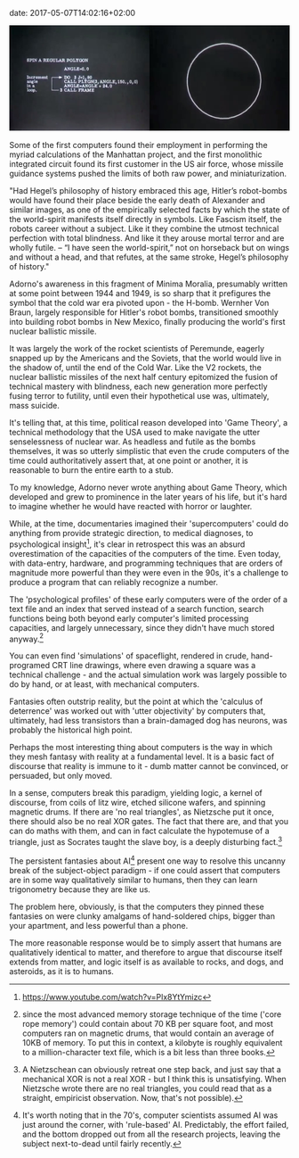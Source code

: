 date: 2017-05-07T14:02:16+02:00

![circle](images/cordwood1.jpg)

Some of the first computers found their employment in performing the myriad calculations of the Manhattan project, and the first monolithic integrated circuit found its first customer in the US air force, whose missile guidance systems pushed the limits of both raw power, and miniaturization.

"Had Hegel’s philosophy of history embraced this age, Hitler’s robot-bombs would have found their place beside the early death of Alexander and similar images, as one of the empirically selected facts by which the state of the world-spirit manifests itself directly in symbols. Like Fascism itself, the robots career without a subject. Like it they combine the utmost technical perfection with total blindness. And like it they arouse mortal terror and are wholly futile. – “I have seen the world-spirit,” not on horseback but on wings and without a head, and that refutes, at the same stroke, Hegel’s philosophy of history."

Adorno's awareness in this fragment of Minima Moralia, presumably written at some point between 1944 and 1949, is so sharp that it prefigures the symbol that the cold war era pivoted upon - the H-bomb. Wernher Von Braun, largely responsible for Hitler's robot bombs, transitioned smoothly into building robot bombs in New Mexico, finally producing the world's first nuclear ballistic missile. 

It was largely the work of the rocket scientists of Peremunde, eagerly snapped up by the Americans and the Soviets, that the world would live in the shadow of, until the end of the Cold War. Like the V2 rockets, the nuclear ballistic missiles of the next half century epitomized the fusion of technical mastery with blindness, each new generation more perfectly fusing terror to futility, until even their hypothetical use was, ultimately, mass suicide.

It's telling that, at this time, political reason developed into 'Game Theory', a technical methodology that the USA used to make navigate the utter senselessness of nuclear war. As headless and futile as the bombs themselves, it was so utterly simplistic that even the crude computers of the time could authoritatively assert that, at one point or another, it is reasonable to burn the entire earth to a stub.

To my knowledge, Adorno never wrote anything about Game Theory, which developed and grew to prominence in the later years of his life, but it's hard to imagine whether he would have reacted with horror or laughter. 

While, at the time, documentaries imagined their 'supercomputers' could do anything from provide strategic direction, to medical diagnoses, to psychological insight[^1], it's clear in retrospect this was an absurd overestimation of the capacities of the computers of the time. Even today, with data-entry, hardware, and programming techniques that are orders of magnitude more powerful than they were even in the 90s, it's a challenge to produce a program that can reliably recognize a number.

The 'psychological profiles' of these early computers were of the order of a text file and an index that served instead of a search function, search functions being both beyond early computer's limited processing capacities, and largely unnecessary, since they didn't have much stored anyway.[^2]

You can even find 'simulations' of spaceflight, rendered in crude, hand-programed CRT line drawings, where even drawing a square was a technical challenge - and the actual simulation work was largely possible to do by hand, or at least, with mechanical computers.

Fantasies often outstrip reality, but the point at which the 'calculus of deterrence' was worked out with 'utter objectivity' by computers that, ultimately, had less transistors than a brain-damaged dog has neurons, was probably the historical high point.

Perhaps the most interesting thing about computers is the way in which they mesh fantasy with reality at a fundamental level. It is a basic fact of discourse that reality is immune to it - dumb matter cannot be convinced, or persuaded, but only moved.

In a sense, computers break this paradigm, yielding logic, a kernel of discourse, from coils of litz wire, etched silicone wafers, and spinning magnetic drums. If there are 'no real triangles', as Nietzsche put it once, there should also be no real XOR gates. The fact that there are, and that you can do maths with them, and can in fact calculate the hypotemuse of a triangle, just as Socrates taught the slave boy, is a deeply disturbing fact.[^3]

The persistent fantasies about AI[^4] present one way to resolve this uncanny break of the subject-object paradigm - if one could assert that computers are in some way qualitatively similar to humans, then they can learn trigonometry because they are like us. 

The problem here, obviously, is that the computers they pinned these fantasies on were clunky amalgams of hand-soldered chips, bigger than your apartment, and less powerful than a phone. 

The more reasonable response would be to simply assert that humans are qualitatively identical to matter, and therefore to argue that discourse itself extends from matter, and logic itself is as available to rocks, and dogs, and asteroids, as it is to humans.


[^1]: https://www.youtube.com/watch?v=Plx8YtYmizc

[^2]: since the most advanced memory storage technique of the time ('core rope memory') could contain about 70 KB per square foot, and most computers ran on magnetic drums, that would contain an average of 10KB of memory. To put this in context, a kilobyte is roughly equivalent to a million-character text file, which is a bit less than three books. 

[^3]: A Nietzschean can obviously retreat one step back, and just say that a mechanical XOR is not a real XOR - but I think this is unsatisfying. When Nietzsche wrote there are no real triangles, you could read that as a straight, empiricist observation. Now, that's not possible).

[^4]: It's worth noting that in the 70's, computer scientists assumed AI was just around the corner, with 'rule-based' AI. Predictably, the effort failed, and the bottom dropped out from all the research projects, leaving the subject next-to-dead until fairly recently. 





